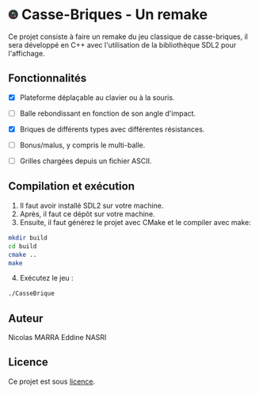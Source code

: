 # <img src="assets/icon.png" alt="icon" width="4%"/> Casse-Briques - Un remake

Ce projet consiste à faire un remake du jeu classique de casse-briques, il sera développé en C++ avec l'utilisation de la bibliothèque SDL2 pour l'affichage.

## Fonctionnalités

- [x] Plateforme déplaçable au clavier ou à la souris.
- [ ] Balle rebondissant en fonction de son angle d'impact.
- [x] Briques de différents types avec différentes résistances.
- [ ] Bonus/malus, y compris le multi-balle.
- [ ] Grilles chargées depuis un fichier ASCII.


## Compilation et exécution

1. Il faut avoir installé SDL2 sur votre machine.
2. Après, il faut ce dépôt sur votre machine.
3. Ensuite, il faut générez le projet avec CMake et le compiler avec make:

```bash
mkdir build
cd build
cmake ..
make
```

4. Exécutez le jeu :

```bash
./CasseBrique
```


## Auteur

Nicolas MARRA
Eddine NASRI

## Licence

Ce projet est sous [licence](LICENSE).